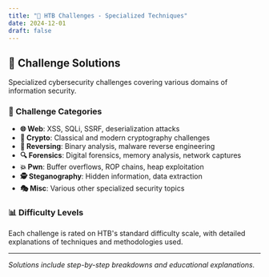 ```yaml
---
title: "🧩 HTB Challenges - Specialized Techniques"
date: 2024-12-01
draft: false
---
```


## 🧩 Challenge Solutions

Specialized cybersecurity challenges covering various domains of information security.

### 🎯 Challenge Categories

- **🌐 Web**: XSS, SQLi, SSRF, deserialization attacks
- **🔐 Crypto**: Classical and modern cryptography challenges  
- **🔄 Reversing**: Binary analysis, malware reverse engineering
- **🔍 Forensics**: Digital forensics, memory analysis, network captures
- **💥 Pwn**: Buffer overflows, ROP chains, heap exploitation
- **🕵️ Steganography**: Hidden information, data extraction
- **🎭 Misc**: Various other specialized security topics

### 📊 Difficulty Levels

Each challenge is rated on HTB's standard difficulty scale, with detailed explanations of techniques and methodologies used.

---

*Solutions include step-by-step breakdowns and educational explanations.*
